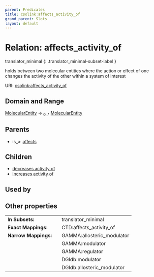 ```yaml
---
parent: Predicates
title: csolink:affects_activity_of
grand_parent: Slots
layout: default
---
```


# Relation: affects_activity_of

translator_minimal
{: .translator_minimal-subset-label }


holds between two molecular entities where the action or effect of one changes the activity of the other within a system of interest

URI: [csolink:affects_activity_of](https://w3id.org/csolink/vocab/affects_activity_of)

## Domain and Range

[MolecularEntity](MolecularEntity.md) ->  <sub>0..*</sub> [MolecularEntity](MolecularEntity.md)

## Parents

 *  is_a: [affects](affects.md)

## Children

 *  [decreases activity of](decreases_activity_of.md)
 *  [increases activity of](increases_activity_of.md)

## Used by


## Other properties

|  |  |  |
| --- | --- | --- |
| **In Subsets:** | | translator_minimal |
| **Exact Mappings:** | | CTD:affects_activity_of |
| **Narrow Mappings:** | | GAMMA:allosteric_modulator |
|  | | GAMMA:modulator |
|  | | GAMMA:regulator |
|  | | DGIdb:modulator |
|  | | DGIdb:allosteric_modulator |

